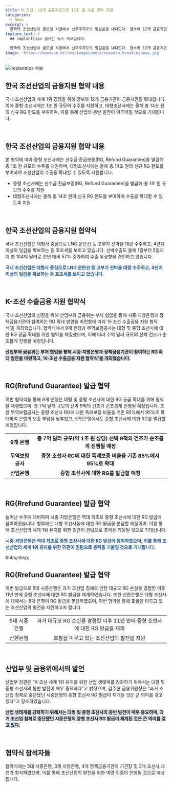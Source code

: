 ```yaml
---
title: K-조선, 12개 금융기관으로 15조 원 수출 총력 지원
categories:
  - News
excerpt: >
  한국의 조선산업이 글로벌 시장에서 선두주자로의 발걸음을 내디딘다. 정부와 12개 금융기관은 조선업체들의 수출을 촉진하기 위해 거액의 금융지원을 확대하고, 선주에게 선수금을 보장하는 선수금 환급보증(RG)을 발급한다. 이러한 조치는 조선산업의 호황을 지탱하고, 글로벌 경쟁에서 우위를 차지하기 위한 마중물로 작용할 전망이다. (150자)
feature_text: >
  ## implanttips 실시간 뉴스 속보입니다.

  한국의 조선산업이 글로벌 시장에서 선두주자로의 발걸음을 내디딘다. 정부와 12개 금융기관은 조선업체들의 수출을 촉진하기 위해 거액의 금융지원을 확대하고, 선주에게 선수금을 보장하는 선수금 환급보증(RG)을 발급한다. 이러한 조치는 조선산업의 호황을 지탱하고, 글로벌 경쟁에서 우위를 차지하기 위한 마중물로 작용할 전망이다. (150자)
image: 'https://newsdao.kr/res/images/meta/newsdao_breakingnews.jpg'
---
```


<p><img src="https://newsdao.kr/res/images/meta/newsdao_breakingnews.jpg" alt="implanttips 속보" /></p>

<h2 data-ke-size="size26">한국 조선산업의 금융지원 협약 내용</h2>

<p>국내 조선산업의 세계 1위 경쟁을 위해 정부와 12개 금융기관이 금융지원을 확대합니다. 이에 중형 조선사에는 1조 원 규모의 수주를 지원하고, 대형조선사에는 올해 총 14조 원의 신규 RG 한도를 부여하며, 이를 통해 산업의 동반 발전이 이루어질 것으로 기대됩니다.</p>

<p data-ke-size="size16">&nbsp;</p>

<h2 data-ke-size="size24">한국 조선산업의 금융지원 협약 내용</h2>

<p>본 협약에 따라 중형 조선사에는 선수금 환급보증(RG, Refund Guarantee)을 발급해 총 1조 원 규모의 수주를 지원하며, 대형조선사에는 올해 총 14조 원의 신규 RG 한도를 부여하여 조선산업이 수출을 확대할 수 있도록 지원합니다.</p>

<ul>
  <li>중형 조선사에는 선수금 환급보증(RG, Refund Guarantee)을 발급해 총 1조 원 규모의 수주를 지원</li>
  <li>대형조선사에는 올해 총 14조 원의 신규 RG 한도를 부여하여 수출을 확대할 수 있도록 지원</li>
</ul>

<p data-ke-size="size16">&nbsp;</p>

<h2 data-ke-size="size24">한국 조선산업의 금융지원 협약식</h2>

<p>국내 조선산업은 대형사 중심으로 LNG 운반선 등 고부가 선박을 대량 수주하고, 4년치 이상의 일감을 확보하는 등 호조세를 보이고 있습니다. 선박수출도 올해 1월부터 5월까지 총 104억 달러로 전년 대비 57% 증가하여 수출 우상향을 견인하고 있습니다.</p>

<p><b><span style="color: #1a5490;">국내 조선산업은 대형사 중심으로 LNG 운반선 등 고부가 선박을 대량 수주하고, 4년치 이상의 일감을 확보하는 등 호조세를 보이고 있습니다.</span></b></p>

<p data-ke-size="size16">&nbsp;</p>

<h2 data-ke-size="size24">K-조선 수출금융 지원 협약식</h2>

<p>국내 조선산업의 성장을 위해 산업부와 금융위는 부처 협업을 통해 시중·지방은행과 정책금융기관이 참여하는 RG 확대 방안을 마련함에 따라 ‘K-조선 수출금융 지원 협약식’을 개최했습니다. 협약식에서 9개 은행과 무역보험공사는 대형 및 중형 조선사에 대한 RG 공급 확대를 위한 협약을 체결했으며, 이에 따라 수억 달러 규모의 선박 건조가 순조롭게 진행될 예정입니다.</p>

<p><b><span style="background-color: #21538527;">산업부와 금융위는 부처 협업을 통해 시중·지방은행과 정책금융기관이 참여하는 RG 확대 방안을 마련하고, ‘K-조선 수출금융 지원 협약식’을 개최했습니다.</span></b></p>

<p data-ke-size="size16">&nbsp;</p>

<h2 data-ke-size="size24">RG(Rrefund Guarantee) 발급 협약</h2>

<p>이번 협약식을 통해 9개 은행은 대형 및 중형 조선사에 대한 RG 공급 확대를 위해 협약을 체결했으며, 총 7억 달러 규모의 선박 9척의 건조가 순조롭게 진행될 예정입니다. 또한 무역보험공사는 중형 조선사 RG에 대한 특례보증 비율을 기존 85%에서 95%로 확대하여 은행의 보증 부담을 낮추었고, 산업은행에서도 중형 조선사에 대한 RG를 발급할 예정입니다.</p>

<table>
  <tr>
    <td style="text-align: center; height: 17px;"><b>9개 은행</b></td>
    <td style="text-align: center; height: 17px;"><b>총 7억 달러 규모(약 1조 원 상당) 선박 9척의 건조가 순조롭게 진행될 예정</b></td>
  </tr>
  <tr>
    <td style="text-align: center; "><b>무역보험공사</b></td>
    <td style="text-align: center; "><b>중형 조선사 RG에 대한 특례보증 비율을 기존 85%에서 95%로 확대</b></td>
  </tr>
  <tr>
    <td style="text-align: center; "><b>산업은행</b></td>
    <td style="text-align: center; "><b>중형 조선사에 대한 RG를 발급할 예정</b></td>
  </tr>
</table>

<p data-ke-size="size16">&nbsp;</p>

<h2 data-ke-size="size24">RG(Rrefund Guarantee) 발급 협약</h2>

<p>늘어난 수주에 대비하여 시중·지방은행은 역대 최초로 중형 조선사에 대한 RG 발급에 참여하였습니다. 향후에는 대형 조선사들에 대한 RG 발급을 분담할 예정이며, 이를 통해 조선산업의 세계 1위 유지를 위한 민관이 원팀으로 총력을 기울일 것으로 기대됩니다.</p>

<p><b><span style="color: #1a5490;">시중·지방은행은 역대 최초로 중형 조선사에 대한 RG 발급에 참여하였으며, 이를 통해 조선산업의 세계 1위 유지를 위한 민관이 원팀으로 총력을 기울일 것으로 기대됩니다.</span></b></p>

<p data-ke-size="size16">&nbs;nbsp;</p>

<h2 data-ke-size="size24">RG(Rrefund Guarantee) 발급 협약</h2>

<p>이번 발급으로 5대 시중은행은 과거 조선업 침체로 인한 대규모 RG 손실을 경험한 이후 11년 만에 중형 조선사에 대한 RG 발급을 재개하였습니다. 또한 신한은행은 대형 조선사에 대해서는 8개 은행이 RG 발급을 분담하였으며, 이번 협약을 통해 호황을 이루고 있는 조선산업의 발전을 지원하고자 합니다.</p>

<table>
  <tr>
    <td style="text-align: center; height: 17px;">5대 시중은행</td>
    <td style="text-align: center; height: 17px;">과거 대규모 RG 손실을 경험한 이후 11년 만에 중형 조선사에 대한 RG 발급을 재개</td>
  </tr>
  <tr>
    <td style="text-align: center; ">신한은행</td>
    <td style="text-align: center; ">호황을 이루고 있는 조선산업의 발전을 지원</td>
  </tr>
</table>

<p data-ke-size="size16">&nbsp;</p>

<h2 data-ke-size="size24">산업부 및 금융위에서의 발언</h2>

<p>산업부 장관은 “K-조선 세계 1위 유지를 위한 산업 생태계를 강화하기 위해서는 대형 및 중형 조선사의 동반 발전이 매우 중요하다”고 밝혔으며, 김주현 금융위원장은 “과거 조선업 침체로 중단됐던 시중은행의 중형 조선사 RG 발급이 재개된 것은 큰 의미를 갖고 있다”고 강조하였습니다.</p>

<p><b><span style="background-color: #21538527;">산업 생태계를 강화하기 위해서는 대형 및 중형 조선사의 동반 발전이 매우 중요하며, 과거 조선업 침체로 중단됐던 시중은행의 중형 조선사 RG 발급이 재개된 것은 큰 의미를 갖고 있다.</span></b></p>

<p data-ke-size="size16">&nbsp;</p>

<h2 data-ke-size="size24">협약식 참석자들</h2>

<p>협약식에는 5대 시중은행, 3개 지방은행, 4개 정책금융기관의 기관장 및 3개 조선사 대표가 참석하였으며, 이를 통해 조선산업의 발전을 위한 역량 집중이 진행될 것으로 예상됩니다.</p>

<p data-ke-size="size16">&nbsp;</p>

